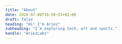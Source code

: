 ```yaml
---
title: "About"
date: 2020-07-08T16:58:53+02:00
draft: false
heading: "Hi! I'm Ariez"
subheading: "I'm exploring tech, art and sports."
handle: "AriezLabs"
---
```


